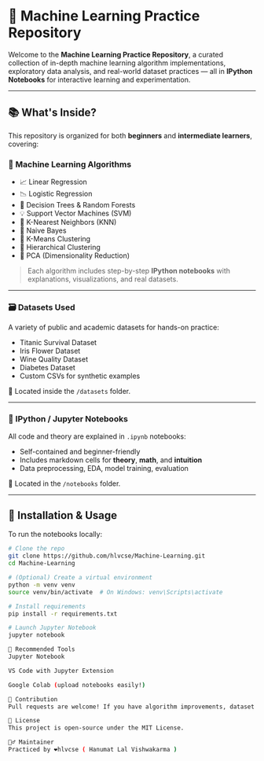# 🧠 Machine Learning Practice Repository

Welcome to the **Machine Learning Practice Repository**, a curated collection of in-depth machine learning algorithm implementations, exploratory data analysis, and real-world dataset practices — all in **IPython Notebooks** for interactive learning and experimentation.

---

## 📚 What's Inside?

This repository is organized for both **beginners** and **intermediate learners**, covering:

### 🔹 Machine Learning Algorithms
- 📈 Linear Regression
- 📉 Logistic Regression
- 🌳 Decision Trees & Random Forests
- 💡 Support Vector Machines (SVM)
- 🧠 K-Nearest Neighbors (KNN)
- 🧬 Naive Bayes
- 🔄 K-Means Clustering
- 🔗 Hierarchical Clustering
- 🧩 PCA (Dimensionality Reduction)

> Each algorithm includes step-by-step **IPython notebooks** with explanations, visualizations, and real datasets.

---

### 🗃️ Datasets Used

A variety of public and academic datasets for hands-on practice:
- Titanic Survival Dataset
- Iris Flower Dataset
- Wine Quality Dataset
- Diabetes Dataset
- Custom CSVs for synthetic examples

📌 Located inside the `/datasets` folder.

---

### 📓 IPython / Jupyter Notebooks

All code and theory are explained in `.ipynb` notebooks:
- Self-contained and beginner-friendly
- Includes markdown cells for **theory**, **math**, and **intuition**
- Data preprocessing, EDA, model training, evaluation

📂 Located in the `/notebooks` folder.

---

## 🔧 Installation & Usage

To run the notebooks locally:

```bash
# Clone the repo
git clone https://github.com/hlvcse/Machine-Learning.git
cd Machine-Learning

# (Optional) Create a virtual environment
python -m venv venv
source venv/bin/activate  # On Windows: venv\Scripts\activate

# Install requirements
pip install -r requirements.txt

# Launch Jupyter Notebook
jupyter notebook

🌟 Recommended Tools
Jupyter Notebook

VS Code with Jupyter Extension

Google Colab (upload notebooks easily!)

🤝 Contribution
Pull requests are welcome! If you have algorithm improvements, dataset suggestions, or want to add your own notebooks, feel free to fork and contribute.

📌 License
This project is open-source under the MIT License.

🙋‍♂️ Maintainer
Practiced by ❤️hlvcse ( Hanumat Lal Vishwakarma )
